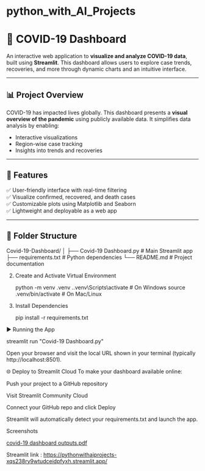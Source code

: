 # python_with_AI_Projects

# 🦠 COVID-19 Dashboard

An interactive web application to **visualize and analyze COVID-19 data**, built using **Streamlit**. This dashboard allows users to explore case trends, recoveries, and more through dynamic charts and an intuitive interface.

---

## 📊 Project Overview

COVID-19 has impacted lives globally. This dashboard presents a **visual overview of the pandemic** using publicly available data. It simplifies data analysis by enabling:

- Interactive visualizations
- Region-wise case tracking
- Insights into trends and recoveries

---

## 🚀 Features

✅ User-friendly interface with real-time filtering  
✅ Visualize confirmed, recovered, and death cases  
✅ Customizable plots using Matplotlib and Seaborn  
✅ Lightweight and deployable as a web app

---

## 📁 Folder Structure

Covid-19-Dashboard/
│
├── Covid-19 Dashboard.py # Main Streamlit app
├── requirements.txt # Python dependencies
└── README.md # Project documentation

2. Create and Activate Virtual Environment

   python -m venv .venv
.\.venv\Scripts\activate    # On Windows
source .venv/bin/activate   # On Mac/Linux

3. Install Dependencies

   pip install -r requirements.txt

▶ Running the App

streamlit run "Covid-19 Dashboard.py"

Open your browser and visit the local URL shown in your terminal (typically http://localhost:8501).

🌐 Deploy to Streamlit Cloud
To make your dashboard available online:

Push your project to a GitHub repository

Visit Streamlit Community Cloud

Connect your GitHub repo and click Deploy

Streamlit will automatically detect your requirements.txt and launch the app.

Screenshots

[covid-19 dashboard outputs.pdf](https://github.com/user-attachments/files/21685861/covid-19.dashboard.outputs.pdf)

Streamlit link : https://pythonwithaiprojects-xqs238ry9wtudceidpfyxh.streamlit.app/
